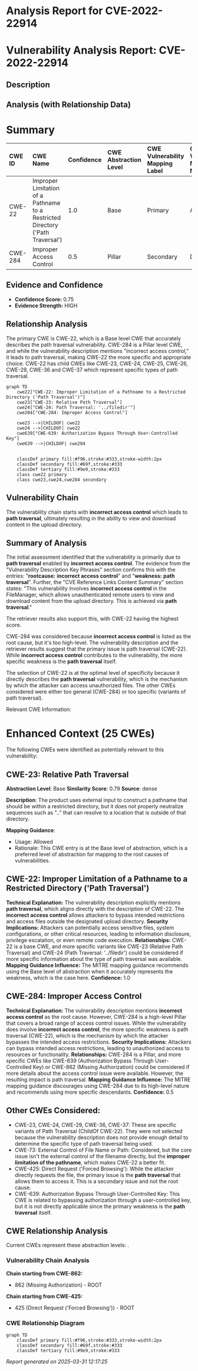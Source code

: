 # Analysis Report for CVE-2022-22914

# Vulnerability Analysis Report: CVE-2022-22914

## Description



## Analysis (with Relationship Data)

# Summary
| CWE ID  | CWE Name                                                                     | Confidence | CWE Abstraction Level | CWE Vulnerability Mapping Label | CWE-Vulnerability Mapping Notes |
| :-------- | :--------------------------------------------------------------------------- | :--------- | :---------------------- | :------------------------------ | :-------------------------------- |
| CWE-22    | Improper Limitation of a Pathname to a Restricted Directory ('Path Traversal') | 1.0        | Base                    | Primary                         | Allowed                           |
| CWE-284   | Improper Access Control                                                      | 0.5        | Pillar                  | Secondary                       | Discouraged                        |

## Evidence and Confidence

*   **Confidence Score:** 0.75
*   **Evidence Strength:** HIGH

## Relationship Analysis
The primary CWE is CWE-22, which is a Base level CWE that accurately describes the path traversal vulnerability. CWE-284 is a Pillar level CWE, and while the vulnerability description mentions "incorrect access control," it leads to path traversal, making CWE-22 the more specific and appropriate choice. CWE-22 has child CWEs like CWE-23, CWE-24, CWE-25, CWE-26, CWE-29, CWE-36 and CWE-37 which represent specific types of path traversal.

```mermaid
graph TD
    cwe22["CWE-22: Improper Limitation of a Pathname to a Restricted Directory ('Path Traversal')"]
    cwe23["CWE-23: Relative Path Traversal"]
    cwe24["CWE-24: Path Traversal: '../filedir'"]
    cwe284["CWE-284: Improper Access Control"]
    
    cwe23 -->|CHILDOF| cwe22
    cwe24 -->|CHILDOF| cwe22
    cwe639["CWE-639: Authorization Bypass Through User-Controlled Key"]
    cwe639 -->|CHILDOF| cwe284
    

    classDef primary fill:#f96,stroke:#333,stroke-width:2px
    classDef secondary fill:#69f,stroke:#333
    classDef tertiary fill:#9e9,stroke:#333
    class cwe22 primary
    class cwe23,cwe24,cwe284 secondary
```

## Vulnerability Chain
The vulnerability chain starts with **incorrect access control** which leads to **path traversal**, ultimately resulting in the ability to view and download content in the upload directory.

## Summary of Analysis
The initial assessment identified that the vulnerability is primarily due to **path traversal** enabled by **incorrect access control**. The evidence from the "Vulnerability Description Key Phrases" section confirms this with the entries: "**rootcause:** **incorrect access control**" and "**weakness:** **path traversal**". Further, the "CVE Reference Links Content Summary" section states: "This vulnerability involves **incorrect access control** in the FileManager, which allows unauthenticated remote users to view and download content from the upload directory. This is achieved via **path traversal**."

The retriever results also support this, with CWE-22 having the highest score.

CWE-284 was considered because **incorrect access control** is listed as the root cause, but it's too high-level. The vulnerability description and the retriever results suggest that the primary issue is path traversal (CWE-22). While **incorrect access control** contributes to the vulnerability, the more specific weakness is the **path traversal** itself.

The selection of CWE-22 is at the optimal level of specificity because it directly describes the **path traversal** vulnerability, which is the mechanism by which the attacker can access unauthorized files. The other CWEs considered were either too general (CWE-284) or too specific (variants of path traversal).

Relevant CWE Information:

# Enhanced Context (25 CWEs)
The following CWEs were identified as potentially relevant to this vulnerability:

## CWE-23: Relative Path Traversal
**Abstraction Level**: Base
**Similarity Score**: 0.79
**Source**: dense

**Description**:
The product uses external input to construct a pathname that should be within a restricted directory, but it does not properly neutralize sequences such as ".." that can resolve to a location that is outside of that directory.

**Mapping Guidance**:
- Usage: Allowed
- Rationale: This CWE entry is at the Base level of abstraction, which is a preferred level of abstraction for mapping to the root causes of vulnerabilities.

## CWE-22: Improper Limitation of a Pathname to a Restricted Directory ('Path Traversal')
**Technical Explanation:** The vulnerability description explicitly mentions **path traversal**, which aligns directly with the description of CWE-22. The **incorrect access control** allows attackers to bypass intended restrictions and access files outside the designated upload directory.
**Security Implications:** Attackers can potentially access sensitive files, system configurations, or other critical resources, leading to information disclosure, privilege escalation, or even remote code execution.
**Relationships:** CWE-22 is a base CWE, and more specific variants like CWE-23 (Relative Path Traversal) and CWE-24 (Path Traversal: '../filedir') could be considered if more specific information about the type of path traversal was available.
**Mapping Guidance Influence:** The MITRE mapping guidance recommends using the Base level of abstraction when it accurately represents the weakness, which is the case here.
**Confidence:** 1.0

## CWE-284: Improper Access Control
**Technical Explanation:** The vulnerability description mentions **incorrect access control** as the root cause. However, CWE-284 is a high-level Pillar that covers a broad range of access control issues. While the vulnerability does involve **incorrect access control**, the more specific weakness is path traversal (CWE-22), which is the mechanism by which the attacker bypasses the intended access restrictions.
**Security Implications:** Attackers can bypass intended access restrictions, leading to unauthorized access to resources or functionality.
**Relationships:** CWE-284 is a Pillar, and more specific CWEs like CWE-639 (Authorization Bypass Through User-Controlled Key) or CWE-862 (Missing Authorization) could be considered if more details about the access control issue were available. However, the resulting impact is path traversal.
**Mapping Guidance Influence:** The MITRE mapping guidance discourages using CWE-284 due to its high-level nature and recommends using more specific descendants.
**Confidence:** 0.5

## Other CWEs Considered:
- CWE-23, CWE-24, CWE-29, CWE-36, CWE-37: These are specific variants of Path Traversal (ChildOf CWE-22). They were not selected because the vulnerability description does not provide enough detail to determine the specific type of path traversal being used.
- CWE-73: External Control of File Name or Path: Considered, but the core issue isn't the external control of the filename directly, but the **improper limitation of the pathname**, which makes CWE-22 a better fit.
- CWE-425: Direct Request ('Forced Browsing'): While the attacker directly requests the file, the primary issue is the **path traversal** that allows them to access it. This is a secondary issue and not the root cause.
- CWE-639: Authorization Bypass Through User-Controlled Key: This CWE is related to bypassing authorization through a user-controlled key, but it is not directly applicable since the primary weakness is the **path traversal** itself.


## CWE Relationship Analysis

Current CWEs represent these abstraction levels: .


### Vulnerability Chain Analysis

**Chain starting from CWE-862:**
- 862 (Missing Authorization) - ROOT


**Chain starting from CWE-425:**
- 425 (Direct Request ('Forced Browsing')) - ROOT



### CWE Relationship Diagram

```mermaid
graph TD
    classDef primary fill:#f96,stroke:#333,stroke-width:2px
    classDef secondary fill:#69f,stroke:#333
    classDef tertiary fill:#9e9,stroke:#333
```



*Report generated on 2025-03-31 12:17:25*
